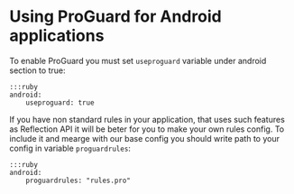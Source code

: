 # Using ProGuard for Android applications

To enable ProGuard you must set `useproguard` variable under android section to true:

	:::ruby
	android:
		useproguard: true

If you have non standard rules in your application, that uses such features as Reflection API it will be beter for you to make your own rules config. To include it and mearge with our base config you should write path to your config in variable `proguardrules`:

	:::ruby
	android:
		proguardrules: "rules.pro"
